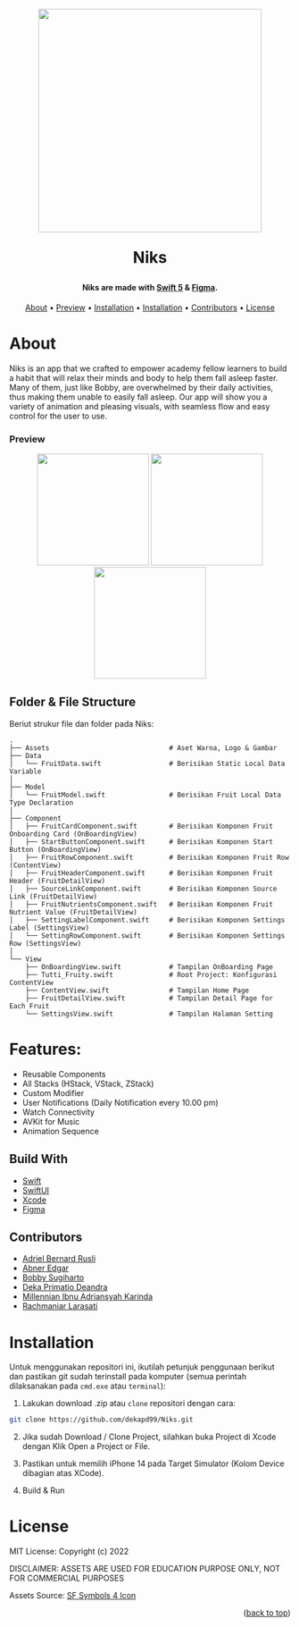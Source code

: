 <!-- ABOUT THE PROJECT -->
<h1 align="center">
  <br>
    <a href="#" target="_blank"><img src="logo.png" width="400"></a>
  <br>
  <p>Niks</p>
</h1>

<h4 align="center">Niks are made with <a href="https://developer.apple.com/swift/" target="_blank">Swift 5</a> & <a href="https://figma.com" target="_blank">Figma</a>.</h4>

<p align="center">
  <a href="#about">About</a> •
  <a href="#preview">Preview</a> •
  <a href="#installation">Installation</a> •
  <a href="#features">Installation</a> •
  <a href="#contributors">Contributors</a> •
  <a href="#license">License</a>
</p>

# About
Niks is an app that we crafted to empower academy fellow learners to build a habit that will relax their minds and body to help them fall asleep faster. Many of them, just like Bobby, are overwhelmed by their daily activities, thus making them unable to easily fall asleep. Our app will show you a variety of animation and pleasing visuals, with seamless flow and easy control for the user to use.

### Preview
<p align="center">
  <a href="#" target="_blank"><img src="1.png" width="200"></a>
  <a href="#" target="_blank"><img src="2.png" width="200"></a>
  <a href="#" target="_blank"><img src="3.png" width="200"></a>
</p>

<!-- ABOUT THE FILE & FOLDER STRUCTURE -->
## Folder & File Structure
Beriut strukur file dan folder pada Niks:

    .
    ├── Assets                              # Aset Warna, Logo & Gambar
    ├── Data                    
    │   └── FruitData.swift                 # Berisikan Static Local Data Variable
    │
    ├── Model                   
    │   └── FruitModel.swift                # Berisikan Fruit Local Data Type Declaration
    │
    ├── Component                   
    │   ├── FruitCardComponent.swift        # Berisikan Komponen Fruit Onboarding Card (OnBoardingView)
    │   ├── StartButtonComponent.swift      # Berisikan Komponen Start Button (OnBoardingView)
    │   ├── FruitRowComponent.swift         # Berisikan Komponen Fruit Row (ContentView)
    │   ├── FruitHeaderComponent.swift      # Berisikan Komponen Fruit Header (FruitDetailView)
    │   ├── SourceLinkComponent.swift       # Berisikan Komponen Source Link (FruitDetailView)
    │   ├── FruitNutrientsComponent.swift   # Berisikan Komponen Fruit Nutrient Value (FruitDetailView)
    │   ├── SettingLabelComponent.swift     # Berisikan Komponen Settings Label (SettingsView)
    │   └── SettingRowComponent.swift       # Berisikan Komponen Settings Row (SettingsView)
    │
    └── View                     
        ├── OnBoardingView.swift            # Tampilan OnBoarding Page
        ├── Tutti_Fruity.swift              # Root Project: Konfigurasi ContentView
        ├── ContentView.swift               # Tampilan Home Page
        ├── FruitDetailView.swift           # Tampilan Detail Page for Each Fruit
        └── SettingsView.swift              # Tampilan Halaman Setting

<!-- List of Features -->
# Features:

* Reusable Components
* All Stacks (HStack, VStack, ZStack)
* Custom Modifier
* User Notifications (Daily Notification every 10.00 pm)
* Watch Connectivity
* AVKit for Music
* Animation Sequence

<!-- Used Tools -->
## Build With

* [Swift](https://www.swift.org/documentation/)
* [SwiftUI](https://developer.apple.com/documentation/swiftui/)
* [Xcode](https://developer.apple.com/xcode/)
* [Figma](https://developer.apple.com/xcode/)

<!-- Contributors -->
## Contributors

* [Adriel Bernard Rusli](https://github.com/Adrielrusli)
* [Abner Edgar](https://github.com/AbnerEdgar)
* [Bobby Sugiharto](https://github.com/bobbysaa)
* [Deka Primatio Deandra](https://www.github.com/dekapd99)
* [Millennian Ibnu Adriansyah Karinda](https://github.com/Adriankrnd)
* [Rachmaniar Larasati](https://github.com/niarlaras10)

<!-- How to Install -->
# Installation
Untuk menggunakan repositori ini, ikutilah petunjuk penggunaan berikut dan pastikan git sudah terinstall pada komputer (semua perintah dilaksanakan pada `cmd.exe` atau `terminal`):

1. Lakukan download .zip atau `clone` repositori dengan cara:
```bash
git clone https://github.com/dekapd99/Niks.git
```

2. Jika sudah Download / Clone Project, silahkan buka Project di Xcode dengan Klik Open a Project or File.

3. Pastikan untuk memilih iPhone 14 pada Target Simulator (Kolom Device dibagian atas XCode). 

4. Build & Run

<!-- What Kind of License? -->
# License
MIT License: Copyright (c) 2022

DISCLAIMER: ASSETS ARE USED FOR EDUCATION PURPOSE ONLY, NOT FOR COMMERCIAL PURPOSES

Assets Source: [SF Symbols 4 Icon](https://developer.apple.com/sf-symbols/)

<p align="right">(<a href="#top">back to top</a>)</p>
